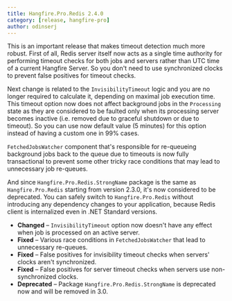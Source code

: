 ```yaml
---
title: Hangfire.Pro.Redis 2.4.0
category: [release, hangfire-pro]
author: odinserj
---
```


This is an important release that makes timeout detection much more robust. First of all, Redis server itself now acts as a single time authority for performing timeout checks for both jobs and servers rather than UTC time of a current Hangfire Server. So you don't need to use synchronized clocks to prevent false positives for timeout checks.

Next change is related to the `InvisibilityTimeout` logic and you are no longer required to calculate it, depending on maximal job execution time. This timeout option now does not affect background jobs in the `Processing` state as they are considered to be faulted only when its processing server becomes inactive (i.e. removed due to graceful shutdown or due to timeout). So you can use now default value (5 minutes) for this option instead of having a custom one in 99% cases.

`FetchedJobsWatcher` component that's responsible for re-queueing background jobs back to the queue due to timeouts is now fully transactional to prevent some other tricky race conditions that may lead to unnecessary job re-queues. 

And since `Hangfire.Pro.Redis.StrongName` package is the same as `Hangfire.Pro.Redis` starting from version 2.3.0, it's now considered to be deprecated. You can safely switch to `Hangfire.Pro.Redis` without introducing any dependency changes to your application, because Redis client is internalized even in .NET Standard versions.

* **Changed** – `InvisibilityTimeout` option now doesn't have any effect when job is processed on an active server.
* **Fixed** – Various race conditions in `FetchedJobsWatcher` that lead to unnecessary re-queues.
* **Fixed** – False positives for invisibility timeout checks when servers' clocks aren't synchronized.
* **Fixed** – False positives for server timeout checks when servers use non-synchronized clocks.
* **Deprecated** – Package `Hangfire.Pro.Redis.StrongName` is deprecated now and will be removed in 3.0.
